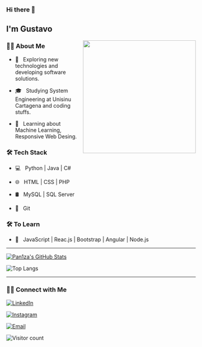 ### Hi there 👋<h2> I'm Gustavo</h2>

<img align='right' src="https://media.giphy.com/media/jTNG3RF6EwbkpD4LZx/giphy.gif" width="300">

<h3> 👨🏻 About Me </h3>



- 🤔 &nbsp; Exploring new technologies and developing software solutions.

- 🎓 &nbsp; Studying System Engineering at Unisinu Cartagena and coding stuffs.

- 🌱 &nbsp; Learning about Machine Learning, Responsive Web Desing.

<!--✍️ &nbsp; Pursuing Web Development as hobbies/side hustles-->

<h3>🛠 Tech Stack</h3>

- 💻 &nbsp; Python | Java | C# 

- 🌐 &nbsp; HTML | CSS | PHP 

- 🛢 &nbsp; MySQL | SQL Server

- 🔧 &nbsp; Git 

<h3>🛠 To Learn</h3>

- 🔧 &nbsp; JavaScript | Reac.js | Bootstrap | Angular | Node.js

<hr>


[![Pan1za's GitHub Stats](https://github-readme-stats.vercel.app/api?username=pan1za&show_icons=true)](https://github.com/pan1za)


![Top Langs](https://github-readme-stats.vercel.app/api/top-langs/?username=pan1za&show_icons=true)


<hr>

<h3> 🤝🏻 Connect with Me </h3>

<p align="center">

<a href="https://www.linkedin.com/in/gustavo-paniza-salas-536650231/"><img alt="LinkedIn" src="https://img.shields.io/badge/LinkedIn-Gustavo%20Paniza-blue?style=flat-square&logo=linkedin"></a>

<a href="https://www.instagram.com/gustavo_paniza/"><img alt="Instagram" src="https://img.shields.io/badge/Instagram-Gustavo_Paniza-black?style=flat-square&logo=instagram"></a>

<a href="mailto:panizagustavo@gmail.com"><img alt="Email" src="https://img.shields.io/badge/Email-panizagustavo@gmail.com-blue?style=flat-square&logo=gmail"></a>

</p>

![Visitor count](https://visitor-badge.laobi.icu/badge?page_id=pan1za.pan1za)
